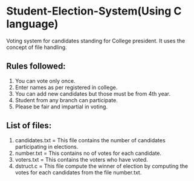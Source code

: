 # Student-Election-System(Using C language)
Voting system for candidates standing for College president.
It uses the concept of file handling.

## Rules followed:
1. You can vote only once.
2. Enter names as per registered in college.
3. You can add new candidates but those must be from 4th year.
4. Student from any branch can participate.
5. Please be fair and impartial in voting.

## List of files:
1. candidates.txt = This file contains the number of candidates participating in elections.
2. number.txt = This contains no of votes for each candidate.
3. voters.txt = This contains the voters who have voted.
4. dstruct.c = This file compute the winner of election by computing the votes for each candidates from the file number.txt.

